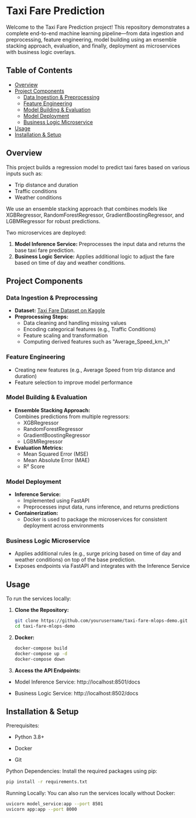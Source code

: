 # Taxi Fare Prediction

Welcome to the Taxi Fare Prediction project! This repository demonstrates a complete end-to-end machine learning pipeline—from data ingestion and preprocessing, feature engineering, model building using an ensemble stacking approach, evaluation, and finally, deployment as microservices with business logic overlays.

## Table of Contents

- [Overview](#overview)
- [Project Components](#project-components)
  - [Data Ingestion & Preprocessing](#data-ingestion--preprocessing)
  - [Feature Engineering](#feature-engineering)
  - [Model Building & Evaluation](#model-building--evaluation)
  - [Model Deployment](#model-deployment)
  - [Business Logic Microservice](#business-logic-microservice)
- [Usage](#usage)
- [Installation & Setup](#installation--setup)

## Overview

This project builds a regression model to predict taxi fares based on various inputs such as:
- Trip distance and duration
- Traffic conditions
- Weather conditions

We use an ensemble stacking approach that combines models like XGBRegressor, RandomForestRegressor, GradientBoostingRegressor, and LGBMRegressor for robust predictions. 

Two microservices are deployed:
1. **Model Inference Service:** Preprocesses the input data and returns the base taxi fare prediction.
2. **Business Logic Service:** Applies additional logic to adjust the fare based on time of day and weather conditions.

## Project Components

### Data Ingestion & Preprocessing
- **Dataset:** [Taxi Fare Dataset on Kaggle](https://www.kaggle.com/datasets/denkuznetz/taxi-price-prediction/data)
- **Preprocessing Steps:**  
  - Data cleaning and handling missing values  
  - Encoding categorical features (e.g., Traffic Conditions)  
  - Feature scaling and transformation
  - Computing derived features such as "Average_Speed_km_h"

### Feature Engineering
- Creating new features (e.g., Average Speed from trip distance and duration)
- Feature selection to improve model performance

### Model Building & Evaluation
- **Ensemble Stacking Approach:**  
  Combines predictions from multiple regressors:
  - XGBRegressor  
  - RandomForestRegressor  
  - GradientBoostingRegressor  
  - LGBMRegressor
- **Evaluation Metrics:**  
  - Mean Squared Error (MSE)  
  - Mean Absolute Error (MAE)  
  - R² Score

### Model Deployment
- **Inference Service:**  
  - Implemented using FastAPI  
  - Preprocesses input data, runs inference, and returns predictions
- **Containerization:**  
  - Docker is used to package the microservices for consistent deployment across environments

### Business Logic Microservice
- Applies additional rules (e.g., surge pricing based on time of day and weather conditions) on top of the base prediction.
- Exposes endpoints via FastAPI and integrates with the Inference Service

## Usage

To run the services locally:

1. **Clone the Repository:**
   ```bash
   git clone https://github.com/yourusername/taxi-fare-mlops-demo.git
   cd taxi-fare-mlops-demo
   ```

2. **Docker:**
   ```bash
   docker-compose build
   docker-compose up -d
   docker-compose down 
    ```
   
3. **Access the API Endpoints:**

- Model Inference Service: http://localhost:8501/docs

- Business Logic Service: http://localhost:8502/docs

## Installation & Setup
Prerequisites:

- Python 3.8+

- Docker

- Git

Python Dependencies: Install the required packages using pip:
```bash
pip install -r requirements.txt
```
Running Locally: You can also run the services locally without Docker:
```bash
uvicorn model_service:app --port 8501
uvicorn app:app --port 8000
```

